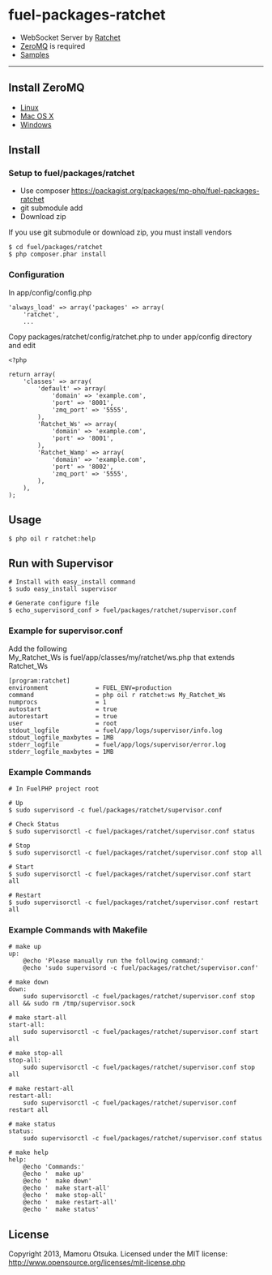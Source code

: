 # fuel-packages-ratchet

* WebSocket Server by [Ratchet](http://socketo.me/)
* [ZeroMQ](http://www.zeromq.org/) is required
* [Samples](https://github.com/mp-php/fuel-ratchet-samples)

---

## Install ZeroMQ
* [Linux](http://madroom-project.blogspot.jp/2013/04/ubuntu-phpzeromq.html)
* [Mac OS X](http://madroom-project.blogspot.jp/2013/04/mampmaczeromq.html)
* [Windows](http://madroom-project.blogspot.jp/2013/04/xamppwindowszeromq.html)

## Install
### Setup to fuel/packages/ratchet
* Use composer https://packagist.org/packages/mp-php/fuel-packages-ratchet
* git submodule add
* Download zip

If you use git submodule or download zip, you must install vendors

	$ cd fuel/packages/ratchet
	$ php composer.phar install

### Configuration

In app/config/config.php

	'always_load' => array('packages' => array(
		'ratchet',
		...

Copy packages/ratchet/config/ratchet.php to under app/config directory and edit

	<?php

	return array(
		'classes' => array(
			'default' => array(
				'domain' => 'example.com',
				'port' => '8001',
				'zmq_port' => '5555',
			),
			'Ratchet_Ws' => array(
				'domain' => 'example.com',
				'port' => '8001',
			),
			'Ratchet_Wamp' => array(
				'domain' => 'example.com',
				'port' => '8002',
				'zmq_port' => '5555',
			),
		),
	);

## Usage

	$ php oil r ratchet:help

## Run with Supervisor

	# Install with easy_install command
	$ sudo easy_install supervisor

	# Generate configure file
	$ echo_supervisord_conf > fuel/packages/ratchet/supervisor.conf

### Example for supervisor.conf

Add the following  
My_Ratchet_Ws is fuel/app/classes/my/ratchet/ws.php that extends Ratchet_Ws

	[program:ratchet]
	environment             = FUEL_ENV=production
	command                 = php oil r ratchet:ws My_Ratchet_Ws
	numprocs                = 1
	autostart               = true
	autorestart             = true
	user                    = root
	stdout_logfile          = fuel/app/logs/supervisor/info.log
	stdout_logfile_maxbytes = 1MB
	stderr_logfile          = fuel/app/logs/supervisor/error.log
	stderr_logfile_maxbytes = 1MB

### Example Commands

	# In FuelPHP project root

	# Up
	$ sudo supervisord -c fuel/packages/ratchet/supervisor.conf

	# Check Status
	$ sudo supervisorctl -c fuel/packages/ratchet/supervisor.conf status

	# Stop
	$ sudo supervisorctl -c fuel/packages/ratchet/supervisor.conf stop all

	# Start
	$ sudo supervisorctl -c fuel/packages/ratchet/supervisor.conf start all

	# Restart
	$ sudo supervisorctl -c fuel/packages/ratchet/supervisor.conf restart all

### Example Commands with Makefile

	# make up
	up:
		@echo 'Please manually run the following command:'
		@echo 'sudo supervisord -c fuel/packages/ratchet/supervisor.conf'

	# make down
	down:
		sudo supervisorctl -c fuel/packages/ratchet/supervisor.conf stop all && sudo rm /tmp/supervisor.sock

	# make start-all
	start-all:
		sudo supervisorctl -c fuel/packages/ratchet/supervisor.conf start all

	# make stop-all
	stop-all:
		sudo supervisorctl -c fuel/packages/ratchet/supervisor.conf stop all

	# make restart-all
	restart-all:
		sudo supervisorctl -c fuel/packages/ratchet/supervisor.conf restart all

	# make status
	status:
		sudo supervisorctl -c fuel/packages/ratchet/supervisor.conf status

	# make help
	help:
		@echo 'Commands:'
		@echo '  make up'
		@echo '  make down'
		@echo '  make start-all'
		@echo '  make stop-all'
		@echo '  make restart-all'
		@echo '  make status'

## License

Copyright 2013, Mamoru Otsuka. Licensed under the MIT license: http://www.opensource.org/licenses/mit-license.php
